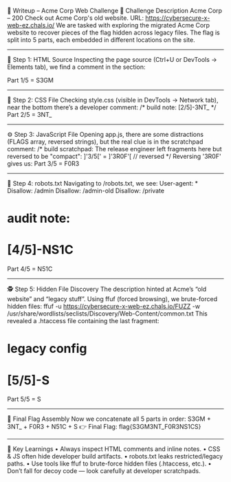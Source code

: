📝 Writeup – Acme Corp Web Challenge
📌 Challenge Description
Acme Corp – 200
Check out Acme Corp's old website.
URL: https://cybersecure-x-web-ez.chals.io/
We are tasked with exploring the migrated Acme Corp website to recover pieces of the flag hidden across legacy files. The flag is split into 5 parts, each embedded in different locations on the site.
________________________________________
🔎 Step 1: HTML Source
Inspecting the page source (Ctrl+U or DevTools → Elements tab), we find a comment in the <head> section:
<!-- build artifact:
 [1/5]-S3GM
 (note to self: admin panel moved, TODO remove robots entries)
-->
Part 1/5 = S3GM
________________________________________
🎨 Step 2: CSS File
Checking style.css (visible in DevTools → Network tab), near the bottom there’s a developer comment:
/* build note:
 [2/5]-3NT_
*/
Part 2/5 = 3NT_
________________________________________
⚙️ Step 3: JavaScript File
Opening app.js, there are some distractions (FLAGS array, reversed strings), but the real clue is in the scratchpad comment:
/*
   build scratchpad:
   The release engineer left fragments here but reversed to be "compact":
   ]'3/5[' = ]'3R0F'[  // reversed
*/
Reversing '3R0F' gives us:
Part 3/5 = F0R3
________________________________________
🤖 Step 4: robots.txt
Navigating to /robots.txt, we see:
User-agent: *
Disallow: /admin
Disallow: /admin-old
Disallow: /private

# audit note:
# [4/5]-NS1C
Part 4/5 = N51C
________________________________________
🕵️ Step 5: Hidden File Discovery
The description hinted at Acme’s “old website” and “legacy stuff”. Using ffuf (forced browsing), we brute-forced hidden files:
ffuf -u https://cybersecure-x-web-ez.chals.io/FUZZ -w /usr/share/wordlists/seclists/Discovery/Web-Content/common.txt
This revealed a .htaccess file containing the last fragment:
# legacy config
# [5/5]-S
Part 5/5 = S
________________________________________
🏁 Final Flag Assembly
Now we concatenate all 5 parts in order:
S3GM + 3NT_ + F0R3 + N51C + S
👉 Final Flag:
flag{S3GM3NT_F0R3NS1CS}
________________________________________
🔑 Key Learnings
•	Always inspect HTML comments and inline notes.
•	CSS & JS often hide developer build artifacts.
•	robots.txt leaks restricted/legacy paths.
•	Use tools like ffuf to brute-force hidden files (.htaccess, etc.).
•	Don’t fall for decoy code — look carefully at developer scratchpads.

